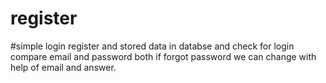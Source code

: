 # register
#simple login 
register and stored data in databse and check for login compare email and password both
if forgot password we can change with help of email and answer.
